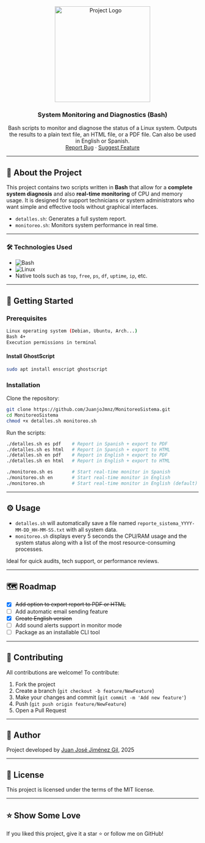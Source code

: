 <!-- LOGO -->
<div align="center">
  <a href="https://github.com/JuanjoJmnz/monitor-sistema-bash">
    <img src="https://github.com/user-attachments/assets/ed703c3e-07a0-4ffe-8bf4-7020b56b00ab" alt="Project Logo" width="250" height="250">
  </a>

<h3 align="center">System Monitoring and Diagnostics (Bash)</h3>

  <p align="center">
    Bash scripts to monitor and diagnose the status of a Linux system. Outputs the results to a plain text file, an HTML file, or a PDF file. Can also be used in English or Spanish.
    <br />
    <a href="https://github.com/JuanjoJmnz/MonitoreoSistema/issues">Report Bug</a>
    ·
    <a href="https://github.com/JuanjoJmnz/MonitoreoSistema/issues">Suggest Feature</a>
  </p>
</div>

---

## 🧾 About the Project

This project contains two scripts written in **Bash** that allow for a **complete system diagnosis** and also **real-time monitoring** of CPU and memory usage. It is designed for support technicians or system administrators who want simple and effective tools without graphical interfaces.

- `detalles.sh`: Generates a full system report.
- `monitoreo.sh`: Monitors system performance in real time.

---

### 🛠️ Technologies Used

* ![Bash](https://img.shields.io/badge/Bash-121011?style=for-the-badge&logo=gnubash&logoColor=white)
* ![Linux](https://img.shields.io/badge/Linux-FCC624?style=for-the-badge&logo=linux&logoColor=black)
* Native tools such as `top`, `free`, `ps`, `df`, `uptime`, `ip`, etc.

---

## 🚀 Getting Started

### Prerequisites

```sh
Linux operating system (Debian, Ubuntu, Arch...)
Bash 4+
Execution permissions in terminal
```

#### Install GhostScript
```sh
sudo apt install enscript ghostscript
```

### Installation

Clone the repository:

```sh
git clone https://github.com/JuanjoJmnz/MonitoreoSistema.git
cd MonitoreoSistema
chmod +x detalles.sh monitoreo.sh
```

Run the scripts:

```sh
./detalles.sh es pdf    # Report in Spanish + export to PDF
./detalles.sh es html   # Report in Spanish + export to HTML
./detalles.sh en pdf    # Report in English + export to PDF
./detalles.sh en html   # Report in English + export to HTML

./monitoreo.sh es       # Start real-time monitor in Spanish
./monitoreo.sh en       # Start real-time monitor in English
./monitoreo.sh          # Start real-time monitor in English (default)
```

---

## ⚙️ Usage

- `detalles.sh` will automatically save a file named `reporte_sistema_YYYY-MM-DD_HH-MM-SS.txt` with all system data.
- `monitoreo.sh` displays every 5 seconds the CPU/RAM usage and the system status along with a list of the most resource-consuming processes.

Ideal for quick audits, tech support, or performance reviews.

---

## 🗺️ Roadmap

- [x] <s>Add option to export report to PDF or HTML</s>
- [ ] Add automatic email sending feature
- [x] <s>Create English version</s>
- [ ] Add sound alerts support in monitor mode
- [ ] Package as an installable CLI tool

---

## 🤝 Contributing

All contributions are welcome! To contribute:

1. Fork the project
2. Create a branch (`git checkout -b feature/NewFeature`)
3. Make your changes and commit (`git commit -m 'Add new feature'`)
4. Push (`git push origin feature/NewFeature`)
5. Open a Pull Request

---

## 🙋 Author

Project developed by [Juan José Jiménez Gil](https://github.com/JuanjoJmnz), 2025

---

## 📄 License

This project is licensed under the terms of the MIT license.

---

## ⭐ Show Some Love

If you liked this project, give it a star ⭐ or follow me on GitHub!

